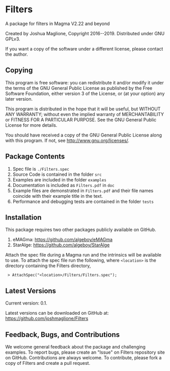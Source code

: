 # Filters

A package for filters in Magma V2.22 and beyond 

Created by Joshua Maglione, Copyright 2016--2019. Distributed under GNU GPLv3.

If you want a copy of the software under a different license, please contact the
author.  


## Copying

This program is free software: you can redistribute it and/or modify it 
under the terms of the GNU General Public License as published by the Free 
Software Foundation, either version 3 of the License, or (at your option) any
later version.

This program is distributed in the hope that it will be useful, but WITHOUT 
ANY WARRANTY; without even the implied warranty of MERCHANTABILITY or FITNESS 
FOR A PARTICULAR PURPOSE. See the GNU General Public License for more 
details.

You should have received a copy of the GNU General Public License along with
this program. If not, see <http://www.gnu.org/licenses/>.


## Package Contents

1. Spec file is `./Filters.spec`
2. Source Code is contained in the folder `src`
3. Examples are included in the folder `examples`
4. Documentation is included as `Filters.pdf` in `doc`
5. Example files are demonstrated in `Filters.pdf` and their file names coincide with their example title in the text.
6. Performance and debugging tests are contained in the folder `tests`


## Installation

This package requires two other packages publicly available on GitHub.
1. eMAGma: <https://github.com/algeboy/eMAGma>
2. StarAlge: <https://github.com/algeboy/StarAlge>

Attach the spec file during a Magma run and the intrinsics will be available
to use.  To attach the spec file run the following, where `<location>` is the 
directory containing the Filters directory,

```
 > AttachSpec("<location>/Filters/Filters.spec");
```


## Latest Versions

Current version: 0.1.

Latest versions can be downloaded on GitHub at: <https://github.com/joshmaglione/Filters>


## Feedback, Bugs, and Contributions

We welcome general feedback about the package and challenging examples. To 
report bugs, please create an "Issue" on Filters repository site on GitHub. 
Contributions are always welcome. To contribute, please fork a copy of Filters
and create a pull request.
